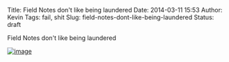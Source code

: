 Title: Field Notes don't like being laundered
Date: 2014-03-11 15:53
Author: Kevin
Tags: fail, shit
Slug: field-notes-dont-like-being-laundered
Status: draft

Field Notes don't like being laundered

[![image](/media/images/2014/03/wpid-wp-1394549450633.jpg "wp-1394549450633.jpg")](/media/images/2014/03/wpid-wp-1394549450633.jpg)
